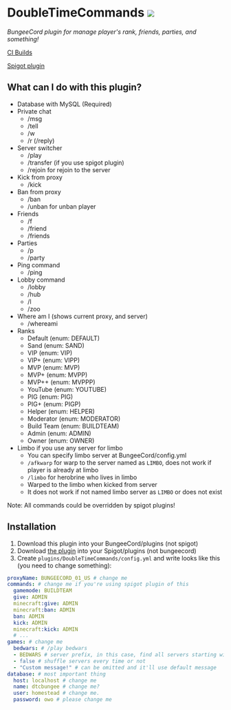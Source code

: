# DoubleTimeCommands ![](https://ci.acrylicstyle.xyz/job/DoubleTimeCommandsBungee/badge/icon?style=flat-square)
*BungeeCord plugin for manage player's rank, friends, parties, and something!*

[CI Builds](https://ci.acrylicstyle.xyz/job/DoubleTimeCommandsBungee/)

[Spigot plugin](https://github.com/acrylic-style/DoubleTimeCommands/)

## What can I do with this plugin?
* Database with MySQL (Required)
* Private chat
  * /msg
  * /tell
  * /w
  * /r (/reply)
* Server switcher
  * /play
  * /transfer (if you use spigot plugin)
  * /rejoin for rejoin to the server
* Kick from proxy
  * /kick
* Ban from proxy
  * /ban
  * /unban for unban player
* Friends
  * /f
  * /friend
  * /friends
* Parties
  * /p
  * /party
* Ping command
  * /ping
* Lobby command
  * /lobby
  * /hub
  * /l
  * /zoo
* Where am I (shows current proxy, and server)
  * /whereami
* Ranks
  * Default (enum: DEFAULT)
  * Sand (enum: SAND)
  * VIP (enum: VIP)
  * VIP+ (enum: VIPP)
  * MVP (enum: MVP)
  * MVP+ (enum: MVPP)
  * MVP++ (enum: MVPPP)
  * YouTube (enum: YOUTUBE)
  * PIG (enum: PIG)
  * PIG+ (enum: PIGP)
  * Helper (enum: HELPER)
  * Moderator (enum: MODERATOR)
  * Build Team (enum: BUILDTEAM)
  * Admin (enum: ADMIN)
  * Owner (enum: OWNER)
* Limbo if you use any server for limbo
  * You can specify limbo server at BungeeCord/config.yml
  * `/afkwarp` for warp to the server named as `LIMBO`, does not work if player is already at limbo
  * `/limbo` for herobrine who lives in limbo
  * Warped to the limbo when kicked from server
  * It does not work if not named limbo server as `LIMBO` or does not exist

Note: All commands could be overridden by spigot plugins!
  
## Installation
1. Download this plugin into your BungeeCord/plugins (not spigot)
2. Download [the plugin](https://ci.acrylicstyle.xyz/job/DoubleTimeCommandsBungeeHelper/lastSuccessfulBuild/artifact/target/DoubleTimeCommandsBungeeHelper-0.0.1-SNAPSHOT.jar) into your Spigot/plugins (not bungeecord)
3. Create `plugins/DoubleTimeCommands/config.yml` and write looks like this (you need to change something):
```yaml
proxyName: BUNGEECORD_01_US # change me
commands: # change me if you're using spigot plugin of this
  gamemode: BUILDTEAM
  give: ADMIN
  minecraft:give: ADMIN
  minecraft:ban: ADMIN
  ban: ADMIN
  kick: ADMIN
  minecraft:kick: ADMIN
  # ...
games: # change me
  bedwars: # /play bedwars
  - BEDWARS # server prefix, in this case, find all servers starting with "BEDWARS" and transfers player
  - false # shuffle servers every time or not
  - "Custom message!" # can be omitted and it'll use default message
database: # most important thing
  host: localhost # change me
  name: dtcbungee # change me?
  user: homestead # change me.
  password: owo # please change me
```